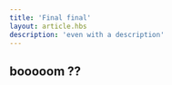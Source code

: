 ```yaml
---
title: 'Final final'
layout: article.hbs
description: 'even with a description'
---
```

## booooom ??
